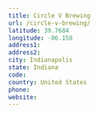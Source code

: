 ```yaml
---
title: Circle V Brewing
url: /circle-v-brewing/
latitude: 39.7684
longitude: -86.158
address1: 
address2: 
city: Indianapolis
state: Indiana
code: 
country: United States
phone: 
website: 
---
```


